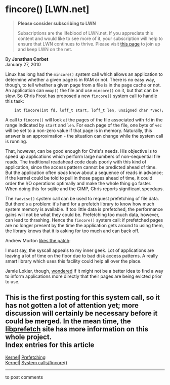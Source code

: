 # fincore() [LWN.net]

> **Please consider subscribing to LWN**
> 
> Subscriptions are the lifeblood of LWN.net. If you appreciate this content and would like to see more of it, your subscription will help to ensure that LWN continues to thrive. Please visit [this page](/Promo/nst-nag1/subscribe) to join up and keep LWN on the net. 

By **Jonathan Corbet**  
January 27, 2010 

Linux has long had the `mincore()` system call which allows an application to determine whether a given page is in RAM or not. There is no easy way, though, to tell whether a given page from a file is in the page cache or not. An application can `mmap()` the file and use `mincore()` on it, but that can be slow. So Chris Frost has proposed a new `fincore()` system call to handle this task: 
    
    
        int fincore(int fd, loff_t start, loff_t len, unsigned char *vec);
    

A call to `fincore()` will look at the pages of the file associated with `fd` in the range indicated by `start` and `len`. For each page of the file, one byte of `vec` will be set to a non-zero value if that page is in memory. Naturally, this answer is an approximation - the situation can change while the system call is running. 

That, however, can be good enough for Chris's needs. His objective is to speed up applications which perform large numbers of non-sequential file reads. The traditional readahead code deals poorly with this kind of application, since the access pattern cannot be predicted ahead of time. But the application often _does_ know about a sequence of reads in advance; if the kernel could be told to pull in those pages ahead of time, it could order the I/O operations optimally and make the whole thing go faster. When doing this for sqlite and the GIMP, Chris reports significant speedups. 

The `fadvise()` system call can be used to request prefetching of file data. But there's a problem: it's hard for a prefetch library to know how much system memory is available. If too little data is prefetched, the performance gains will not be what they could be. Prefetching too much data, however, can lead to thrashing. Hence the `fincore()` system call: if prefetched pages are no longer present by the time the application gets around to using them, the library knows that it is asking for too much and can back off. 

Andrew Morton [likes the patch](/Articles/371540/): 

I must say, the syscall appeals to my inner geek. Lot of applications are leaving a lot of time on the floor due to bad disk access patterns. A really smart library which uses this facility could help all over the place. 

Jamie Lokier, though, [wondered](/Articles/371541/) if it might not be a better idea to find a way to inform applications more directly that their pages are being evicted prior to use. 

This is the first posting for this system call, so it has not gotten a lot of attention yet; more discussion will certainly be necessary before it could be merged. In the mean time, the [libprefetch](http://libprefetch.cs.ucla.edu/) site has more information on this whole project.  
Index entries for this article  
---  
[Kernel](/Kernel/Index)| [Prefetching](/Kernel/Index#Prefetching)  
[Kernel](/Kernel/Index)| [System calls/fincore()](/Kernel/Index#System_calls-fincore)  
  


* * *

to post comments 
